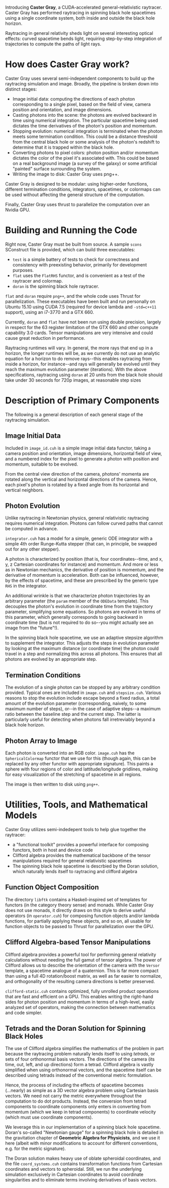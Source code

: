 Introducing **Caster Gray**, a CUDA-accelerated general-relativistic raytracer.  Caster Gray has performed raytracing in spinning black hole spacetimes using a single coordinate system, both inside and outside the black hole horizon.

Raytracing in general relativity sheds light on several interesting optical effects: curved spacetime bends light, requiring step-by-step integration of trajectories to compute the paths of light rays.

# How does Caster Gray work?

Caster Gray uses several semi-independent components to build up the raytracing simulation and image.  Broadly, the pipeline is broken down into distinct stages:

- Image initial data: computing the directions of each photon corresponding to a single pixel, based on the field of view, camera position and orientation, and image dimensions.
- Casting photons into the scene: the photons are evolved backward in time using numerical integration. The particular spacetime being used dictates the time derivatives of the photon's position and momentum.
- Stopping evolution: numerical integration is terminated when the photon meets some termination condition. This could be a distance threshold from the central black hole or some analysis of the photon's redshift to determine that it is trapped within the black hole.
- Converting photons to pixel colors: photon position and/or momentum dictates the color of the pixel it's associated with. This could be based on a real background image (a survey of the galaxy) or some artificial "painted" surface surrounding the system.
- Writing the image to disk: Caster Gray uses png++.

Caster Gray is designed to be modular: using higher-order functions, different termination conditions, integrators, spacetimes, or colormaps can be used without affecting the general structure of the computation.

Finally, Caster Gray uses thrust to parallelize the computation over an Nvidia GPU.

# Building and Running the Code

Right now, Caster Gray must be built from source.  A sample `scons` SConstruct file is provided, which can build three executables:

- `test` is a simple battery of tests to check for correctness and consistency with preexisting behavior, primarily for development purposes.
- `flat` uses the `FlatRHS` functor, and is convenient as a test of the raytracer and colormap.
- `doran` is the spinning black hole raytracer.

`flat` and `doran` require `png++`, and the whole code uses Thrust for parallelization.  These executables have been built and run personally on Ubuntu 15.10 using CUDA 7.5 (required for device lambda and `-std=c++11` support), using an i7-3770 and a GTX 660.

Currently, `doran` and `flat` have not been run using double precision, largely in respect for the 63 register limitation of the GTX 660 and other compute capability 3.0 cards.  Tensor manipulations are very intensive and could cause great reduction in performance.

Raytracing runtimes will vary. In general, the more rays that end up in a horizon, the longer runtimes will be, as we currently do not use an analytic equation for a horizon to do remove rays--this enables raytracing from inside a horizon, for instance--and rays will generally be evolved until they reach the maximum evolution parameter (iterations).  With the above specifications, raytracing using `doran` at 20 units from the black hole should take under 30 seconds for 720p images, at reasonable step sizes

# Description of Primary Components

The following is a general description of each general stage of the raytracing simulation.

## Image Initial Data

Included in `image_id.cuh` is a simple image initial data functor, taking a camera position and orientation, image dimensions, horizontal field of view, and a numbered index for the pixel to generate a photon with position and momentum, suitable to be evolved.

From the central view direction of the camera, photons' momenta are rotated along the vertical and horizontal directions of the camera. Hence, each pixel's photon is rotated by a fixed angle from its horizontal and vertical neighbors.

## Photon Evolution

Unlike raytracing in Newtonian physics, general relativistic raytracing requires numerical integration. Photons can follow curved paths that cannot be computed in advance.

`integrator.cuh` has a model for a simple, generic ODE integrator with a simple 4th order Runge-Kutta stepper (that can, in principle, be swapped out for any other stepper).

A photon is characterized by position (that is, four coordinates--time, and x, y, z Cartesian coordinates for instance) and momentum.  And more or less as in Newtonian mechanics, the derivative of position is momentum, and the derivative of momentum is acceleration.  Both can be influenced, however, by the effects of spacetime, and these are prescribed by the generic type `RHS` in the integrator.

An additional wrinkle is that we characterize photon trajectories by an arbitrary parameter (the `param` member of the `ODEData` template).  This decouples the photon's evolution in coordinate time from the trajectory parameter, simplifying some equations.  So photons are evolved in terms of this parameter, which generally corresponds to going backward in coordinate time (but is not required to do so--you might actually see an image from the "future"!).

In the spinning black hole spacetime, we use an adaptive stepsize algorithm to supplement the integrator.  This adjusts the steps in evolution parameter by looking at the maximum distance (or coordinate time) the photon could travel in a step and normalizing this across all photons. This ensures that all photons are evolved by an appropriate step.

## Termination Conditions

The evolution of a single photon can be stopped by any arbitrary condition provided.  Typical ones are included in `image.cuh` and `stepsize.cuh`. Various reasons to stop the evolution include escape beyond a fixed radius, a total amount of the evolution parameter (corresponding, naively, to some maximum number of steps), or--in the case of adaptive steps--a maximum ratio between the baseline step and the current step.  The latter is particularly useful for detecting when photons fall irretreviably beyond a black hole horizon.

## Photon Array to Image

Each photon is converted into an RGB color.  `image.cuh` has the `SphericalColormap` functor that we use for this (though again, this can be replaced by any other functor with appropriate signature). This paints a sphere with four regions of color and lattitude/longitude gridlines, making for easy visualization of the stretching of spacetime in all regions.

The image is then written to disk using `png++`.

# Utilities, Tools, and Mathematical Models

Caster Gray utilizes semi-indedepent tools to help glue together the raytracer:

- a "functional toolkit" provides a powerful interface for composing functors, both in host and device code
- Clifford algebra provides the mathematical backbone of the tensor manipulations required for general relativistic spacetimes
- The spinning black hole spacetime is descrbied by the Doran solution, which naturally lends itself to raytracing and clifford algebra

## Function Object Composition

The directory `libftk` contains a Haskell-inspired set of templates for functors (in the category theory sense) and monads.  While Caster Gray does not use monads, it directly draws on this style to derive useful operators (in `operator.cuh`) for composing function objects and/or lambda functions, for partially applying these objects, and so on, all usable for function objects to be passed to Thrust for parallelization over the GPU.

## Clifford Algebra-based Tensor Manipulations

Clifford algebra provides a powerful tool for performing general relativity calculations without needing the full gamut of tensor algebra.  The power of Clifford allows us to describe the orientation of the camera with the `Versor` template, a spacetime analogue of a quaternion.  This is far more compact than using a full 4D rotation/boost matrix, as well as far easier to normalize, and orthogonality of the resulting camera directions is better preserved.

`clifford-static.cuh` contains optimized, fully unrolled product operations that are fast and efficient on a GPU.  This enables writing the right-hand sides for photon position and momentum in terms of a high-level, easily analyzed set of operators, making the connection between mathematics and code simpler.

## Tetrads and the Doran Solution for Spinning Black Holes

The use of Clifford algebra simplifies the mathematics of the problem in part because the raytracing problem naturally lends itself to using *tetrads*, or sets of four orthonormal basis vectors.  The directions of the camera (its time, out, left, and up directions) form a tetrad.  Clifford algebra is vastly simplified when using orthonormal vectors, and the spacetime itself can be described using tetrads instead of the conventional metric formulation.

Hence, the process of including the effects of spacetime becomes (...nearly) as simple as a 3D vector algebra problem using Cartesian basis vectors.  We need not carry the metric everywhere throughout the computation to do dot products.  Instead, the conversion from tetrad components to coordinate components only enters in converting from momentum (which we keep in tetrad components) to coordinate velocity (which must use coordinate components).

We leverage this in our implementation of a spinning black hole spacetime.  Doran's so-called "Newtonian gauge" for a spinning black hole is detailed in the gravitation chapter of **Geometric Algebra for Physicists**, and we use it here (albeit with minor modifications to account for different conventions, e.g. for the metric signature).

The Doran solution makes heavy use of oblate spheroidal coordinates, and the file `coord_systems.cuh` contains transformation functions from Cartesian coordinates and vectors to spheroidal.  Still, we run the underlying simulation exclusively in Cartesian coordinates to avoid coordinate singularities and to eliminate terms involving derivatives of basis vectors.
